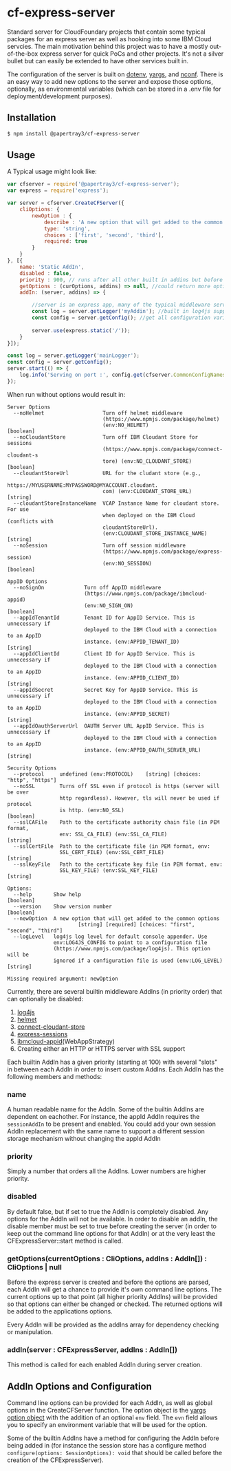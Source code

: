 # cf-express-server
Standard server for CloudFoundary projects that contain some typical packages for an express server as well as hooking into some IBM Cloud servcies. The main motivation behind this project was to have a mostly out-of-the-box express server for quick PoCs and other projects. It's not a silver bullet but can easily be extended to have other services built in.

The configuration of the server is built on [dotenv](https://github.com/motdotla/dotenv), [yargs](http://yargs.js.org/), and [nconf](https://github.com/indexzero/nconf). There is an easy way to add new options to the server and expose those options, optionally, as environmental variables (which can be stored in a .env file for deployment/development purposes).

## Installation
```sh
$ npm install @papertray3/cf-express-server
```


## Usage
A Typical usage might look like:
```js
var cfserver = require('@papertray3/cf-express-server');
var express = require('express');

var server = cfserver.CreateCFServer({
    cliOptions: {
        newOption : {
            describe : 'A new option that will get added to the common options',
            type: 'string',
            choices : ['first', 'second', 'third'],
            required: true
        }
    }
}, [{
    name: 'Static AddIn',
    disabled : false,
    priority : 900, // runs after all other built in addins but before the 'server' addIn
    getOptions : (curOptions, addins) => null, //could return more options specific to this addIn
    addIn: (server, addins) => {

        //server is an express app, many of the typical middleware services are already added
        const log = server.getLogger('myAddin'); //built in log4js support
        const config = server.getConfig(); //get all configuration variables
        
        server.use(express.static('/'));
    }
}]);

const log = server.getLogger('mainLogger');
const config = server.getConfig();
server.start(() => {
    log.info('Serving on port :', config.get(cfserver.CommonConfigNames.PORT));
});
```

When run without options would result in: 
```
Server Options
  --noHelmet                   Turn off helmet middleware
                               (https://www.npmjs.com/package/helmet)
                               (env:NO_HELMET)                         [boolean]
  --noCloudantStore            Turn off IBM Cloudant Store for sessions
                               (https://www.npmjs.com/package/connect-cloudant-s
                               tore) (env:NO_CLOUDANT_STORE)           [boolean]
  --cloudantStoreUrl           URL for the cludant store (e.g.,
                               https://MYUSERNAME:MYPASSWORD@MYACCOUNT.cloudant.
                               com) (env:CLOUDANT_STORE_URL)            [string]
  --cloudantStoreInstanceName  VCAP Instance Name for cloudant store. For use
                               when deployed on the IBM Cloud (conflicts with
                               cloudantStoreUrl).
                               (env:CLOUDANT_STORE_INSTANCE_NAME)       [string]
  --noSession                  Turn off session middleware
                               (https://www.npmjs.com/package/express-session)
                               (env:NO_SESSION)                        [boolean]

AppID Options
  --noSignOn             Turn off AppID middleware
                         (https://www.npmjs.com/package/ibmcloud-appid)
                         (env:NO_SIGN_ON)                              [boolean]
  --appIdTenantId        Tenant ID for AppID Service. This is unnecessary if
                         deployed to the IBM Cloud with a connection to an AppID
                         instance. (env:APPID_TENANT_ID)                [string]
  --appIdClientId        Client ID for AppID Service. This is unnecessary if
                         deployed to the IBM Cloud with a connection to an AppID
                         instance. (env:APPID_CLIENT_ID)                [string]
  --appIdSecret          Secret Key for AppID Service. This is unnecessary if
                         deployed to the IBM Cloud with a connection to an AppID
                         instance. (env:APPID_SECRET)                   [string]
  --appIdOauthServerUrl  OAUTH Server URL AppID Service. This is unnecessary if
                         deployed to the IBM Cloud with a connection to an AppID
                         instance. (env:APPID_OAUTH_SERVER_URL)         [string]

Security Options
  --protocol     undefined (env:PROTOCOL)    [string] [choices: "http", "https"]
  --noSSL        Turns off SSL even if protocol is https (server will be over
                 http regardless). However, tls will never be used if protocol
                 is http. (env:NO_SSL)                                 [boolean]
  --sslCAFile    Path to the certificate authority chain file (in PEM format,
                 env: SSL_CA_FILE) (env:SSL_CA_FILE)                    [string]
  --sslCertFile  Path to the certificate file (in PEM format, env:
                 SSL_CERT_FILE) (env:SSL_CERT_FILE)                     [string]
  --sslKeyFile   Path to the certificate key file (in PEM format, env:
                 SSL_KEY_FILE) (env:SSL_KEY_FILE)                       [string]

Options:
  --help       Show help                                               [boolean]
  --version    Show version number                                     [boolean]
  --newOption  A new option that will get added to the common options
                       [string] [required] [choices: "first", "second", "third"]
  --logLevel   log4js log level for default console appender. Use
               env:LOG4JS_CONFIG to point to a configuration file
               (https://www.npmjs.com/package/log4js). This option will be
               ignored if a configuration file is used (env:LOG_LEVEL)  [string]

Missing required argument: newOption
```

Currently, there are several builtin middleware AddIns (in priority order) that can optionally be disabled:
 1. [log4js](https://log4js-node.github.io/log4js-node/)
 1. [helmet](https://helmetjs.github.io/) 
 1. [connect-cloudant-store](https://github.com/adriantanasa/connect-cloudant-store)
 1. [express-sessions](https://github.com/expressjs/session)
 1. [ibmcloud-appid](https://github.com/ibm-cloud-security/appid-serversdk-nodejs)(WebAppStrategy)
 1. Creating either an HTTP or HTTPS server with SSL support

 Each builtin AddIn has a given priority (starting at 100) with several "slots" in between each AddIn in order to insert custom AddIns. Each AddIn has the following members and methods:

### name
A human readable name for the AddIn. Some of the builtin AddIns are dependent on eachother. For instance, the appId AddIn requires the `sessionAddIn` to be present and enabled. You could add your own session AddIn replacement with the same name to support a different session storage mechanism without changing the appId AddIn

### priority
Simply a number that orders all the AddIns. Lower numbers are higher priority.

### disabled
By default false, but if set to true the AddIn is completely disabled. Any options for the AddIn will not be available. In order to disable an addIn, the disable member must be set to true before creating the server (in order to keep out the command line options for that AddIn) or at the very least the CFExpressServer::start method is called. 

### getOptions(currentOptions : CliOptions, addIns : AddIn[]) : CliOptions | null
Before the express server is created and before the options are parsed, each AddIn will get a chance to provide it's own command line options. The current options up to that point (all higher priority AddIns) will be provided so that options can either be changed or checked. The returned options will be added to the applications options.

Every AddIn will be provided as the addIns array for dependency checking or manipulation. 

### addIn(server : CFExpressServer, addIns : AddIn[])
This method is called for each enabled AddIn during server creation. 

## AddIn Options and Configuration
Command line options can be provided for each AddIn, as well as global options in the CreateCFServer function. The option object is the [yargs option object](https://github.com/yargs/yargs/blob/HEAD/docs/api.md#optionkey-opt) with the addition of an optional `env` field. The `evn` field allows you to specify an environment variable that will be used for the option. 

Some of the builtin AddIns have a method for configuring the AddIn before being added in (for instance the session store has a configure method `configure(options: SessionOptions): void` that should be called before the creation of the CFExpressServer).

